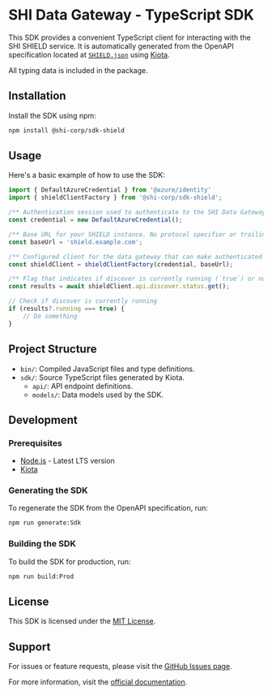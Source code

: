 # SHI Data Gateway - TypeScript SDK

This SDK provides a convenient TypeScript client for interacting with the SHI SHIELD service. It is automatically generated from the OpenAPI specification located at [`SHIELD.json`](../../../specs/SHIELD.json) using [Kiota](https://github.com/microsoft/kiota).

All typing data is included in the package.

## Installation

Install the SDK using npm:

```bash
npm install @shi-corp/sdk-shield
```

## Usage

Here's a basic example of how to use the SDK:

```TypeScript
import { DefaultAzureCredential } from '@azure/identity'
import { shieldClientFactory } from '@shi-corp/sdk-shield';

/** Authentication session used to authenticate to the SHI Data Gateway. */
const credential = new DefaultAzureCredential();

/** Base URL for your SHIELD instance. No protocol specifier or trailing slash! */
const baseUrl = 'shield.example.com';

/** Configured client for the data gateway that can make authenticated web requests against SDG. */
const shieldClient = shieldClientFactory(credential, baseUrl);

/** Flag that indicates if discover is currently running (`true`) or not (`false`). */
const results = await shieldClient.api.discover.status.get();

// Check if discover is currently running
if (results?.running === true) {
    // Do something
}
```

## Project Structure

- `bin/`: Compiled JavaScript files and type definitions.
- `sdk/`: Source TypeScript files generated by Kiota.
  - `api/`: API endpoint definitions.
  - `models/`: Data models used by the SDK.

## Development

### Prerequisites

- [Node.js](https://nodejs.org/) - Latest LTS version
- [Kiota](https://github.com/microsoft/kiota)

### Generating the SDK

To regenerate the SDK from the OpenAPI specification, run:

```bash
npm run generate:Sdk
```

### Building the SDK

To build the SDK for production, run:

```bash
npm run build:Prod
```

## License

This SDK is licensed under the [MIT License](./LICENSE).

## Support

For issues or feature requests, please visit the [GitHub Issues page](https://github.com/Software-Hardware-Integration-Lab/OpenAPI/issues).

For more information, visit the [official documentation](https://docs.shilab.com).

